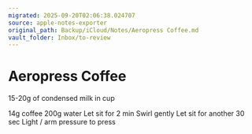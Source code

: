 ```yaml
---
migrated: 2025-09-20T02:06:38.024707
source: apple-notes-exporter
original_path: Backup/iCloud/Notes/Aeropress Coffee.md
vault_folder: Inbox/to-review
---
```

# Aeropress Coffee

15-20g of condensed milk in cup

14g coffee
200g water
Let sit for 2 min
Swirl gently
Let sit for another 30 sec
Light / arm pressure to press 
